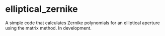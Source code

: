 # elliptical_zernike
A simple code that calculates Zernike polynomials for an elliptical aperture using the matrix method. In development.
